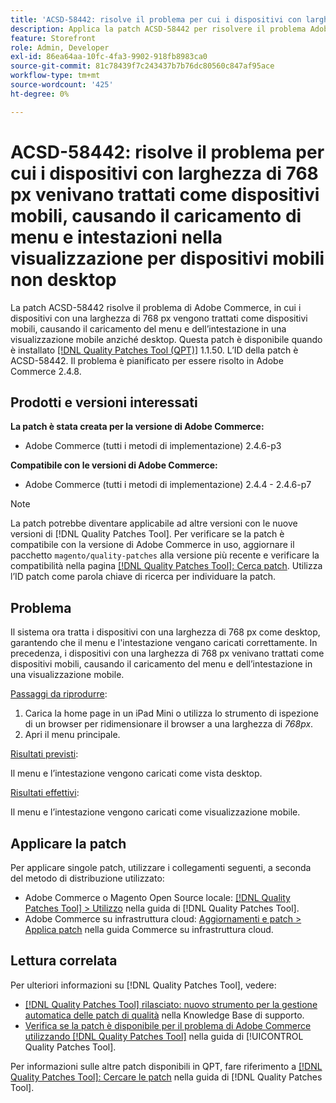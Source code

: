 ```yaml
---
title: 'ACSD-58442: risolve il problema per cui i dispositivi con larghezza di 768 px venivano trattati come dispositivi mobili, causando il caricamento di menu e intestazioni nella visualizzazione per dispositivi mobili non desktop'
description: Applica la patch ACSD-58442 per risolvere il problema Adobe Commerce, in cui i dispositivi con una larghezza di 768 px vengono trattati come dispositivi mobili, causando il caricamento del menu e dell’intestazione in una visualizzazione mobile anziché desktop.
feature: Storefront
role: Admin, Developer
exl-id: 86ea64aa-10fc-4fa3-9902-918fb8983ca0
source-git-commit: 81c78439f7c243437b7b76dc80560c847af95ace
workflow-type: tm+mt
source-wordcount: '425'
ht-degree: 0%

---
```


# ACSD-58442: risolve il problema per cui i dispositivi con larghezza di 768 px venivano trattati come dispositivi mobili, causando il caricamento di menu e intestazioni nella visualizzazione per dispositivi mobili non desktop

La patch ACSD-58442 risolve il problema di Adobe Commerce, in cui i dispositivi con una larghezza di 768 px vengono trattati come dispositivi mobili, causando il caricamento del menu e dell’intestazione in una visualizzazione mobile anziché desktop. Questa patch è disponibile quando è installato [[!DNL Quality Patches Tool (QPT)]](https://experienceleague.adobe.com/it/docs/commerce-knowledge-base/kb/announcements/commerce-announcements/magento-quality-patches-released-new-tool-to-self-serve-quality-patches) 1.1.50. L’ID della patch è ACSD-58442. Il problema è pianificato per essere risolto in Adobe Commerce 2.4.8.

## Prodotti e versioni interessati

**La patch è stata creata per la versione di Adobe Commerce:**

* Adobe Commerce (tutti i metodi di implementazione) 2.4.6-p3

**Compatibile con le versioni di Adobe Commerce:**

* Adobe Commerce (tutti i metodi di implementazione) 2.4.4 - 2.4.6-p7

>[!NOTE]
>
>La patch potrebbe diventare applicabile ad altre versioni con le nuove versioni di [!DNL Quality Patches Tool]. Per verificare se la patch è compatibile con la versione di Adobe Commerce in uso, aggiornare il pacchetto `magento/quality-patches` alla versione più recente e verificare la compatibilità nella pagina [[!DNL Quality Patches Tool]: Cerca patch](https://experienceleague.adobe.com/tools/commerce-quality-patches/index.html?lang=it). Utilizza l’ID patch come parola chiave di ricerca per individuare la patch.

## Problema

Il sistema ora tratta i dispositivi con una larghezza di 768 px come desktop, garantendo che il menu e l&#39;intestazione vengano caricati correttamente. In precedenza, i dispositivi con una larghezza di 768 px venivano trattati come dispositivi mobili, causando il caricamento del menu e dell’intestazione in una visualizzazione mobile.

<u>Passaggi da riprodurre</u>:

1. Carica la home page in un iPad Mini o utilizza lo strumento di ispezione di un browser per ridimensionare il browser a una larghezza di *768px*.
1. Apri il menu principale.

<u>Risultati previsti</u>:

Il menu e l’intestazione vengono caricati come vista desktop.

<u>Risultati effettivi</u>:

Il menu e l’intestazione vengono caricati come visualizzazione mobile.

## Applicare la patch

Per applicare singole patch, utilizzare i collegamenti seguenti, a seconda del metodo di distribuzione utilizzato:

* Adobe Commerce o Magento Open Source locale: [[!DNL Quality Patches Tool] > Utilizzo](/help/tools/quality-patches-tool/usage.md) nella guida di [!DNL Quality Patches Tool].
* Adobe Commerce su infrastruttura cloud: [Aggiornamenti e patch > Applica patch](https://experienceleague.adobe.com/docs/commerce-cloud-service/user-guide/develop/upgrade/apply-patches.html?lang=it) nella guida Commerce su infrastruttura cloud.

## Lettura correlata

Per ulteriori informazioni su [!DNL Quality Patches Tool], vedere:

* [[!DNL Quality Patches Tool] rilasciato: nuovo strumento per la gestione automatica delle patch di qualità](https://experienceleague.adobe.com/it/docs/commerce-knowledge-base/kb/announcements/commerce-announcements/magento-quality-patches-released-new-tool-to-self-serve-quality-patches) nella Knowledge Base di supporto.
* [Verifica se la patch è disponibile per il problema di Adobe Commerce utilizzando  [!DNL Quality Patches Tool]](/help/tools/quality-patches-tool/patches-available-in-qpt/check-patch-for-magento-issue-with-magento-quality-patches.md) nella guida di [!UICONTROL Quality Patches Tool].


Per informazioni sulle altre patch disponibili in QPT, fare riferimento a [[!DNL Quality Patches Tool]: Cercare le patch](https://experienceleague.adobe.com/tools/commerce-quality-patches/index.html?lang=it) nella guida di [!DNL Quality Patches Tool].
